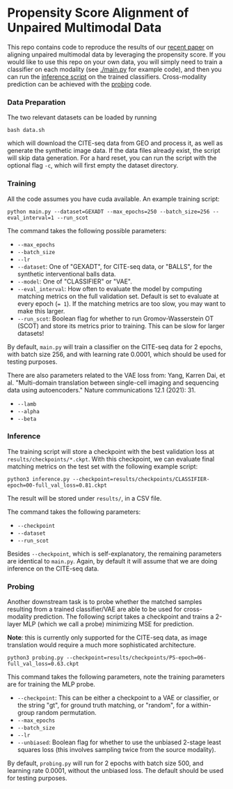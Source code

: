 # Propensity Score Alignment of Unpaired Multimodal Data

This repo contains code to reproduce the results of our [recent paper](https://arxiv.org/abs/2404.01595) on aligning unpaired multimodal data by leveraging the propensity score. If you would like to use this repo on your own data, you will simply need to train a classifier on each modality (see [./main.py](https://github.com/valence-labs/prop-score-pairing/blob/main/main.py) for example code), and then you can run the [inference script](https://github.com/valence-labs/prop-score-pairing/blob/main/inference.py) on the trained classifiers. Cross-modality prediction can be achieved with the [probing](https://github.com/valence-labs/prop-score-pairing/blob/main/probing.py) code.

### Data Preparation

The two relevant datasets can be loaded by running 

```
bash data.sh
```

which will download the CITE-seq data from GEO and process it, as well as generate the synthetic image data. If the data files already exist, the script will skip data generation. For a hard reset, you can run the script with the optional flag `-c`, which will first empty the dataset directory.

### Training

All the code assumes you have cuda available. An example training script:

```
python main.py --dataset=GEXADT --max_epochs=250 --batch_size=256 --eval_interval=1 --run_scot
```

The command takes the following possible parameters:

- `--max_epochs`
- `--batch_size`
- `--lr`
- `--dataset`: One of "GEXADT", for CITE-seq data, or "BALLS", for the synthetic interventional balls data.
- `--model`: One of "CLASSIFIER" or "VAE".
- `--eval_interval`: How often to evaluate the model by computing matching metrics on the full validation set. Default is set to evaluate at every epoch (`= 1`). If the matching metrics are too slow, you may want to make this larger.
- `--run_scot`: Boolean flag for whether to run Gromov-Wasserstein OT (SCOT) and store its metrics prior to training. This can be slow for larger datasets!

By default, `main.py` will train a classifier on the CITE-seq data for 2 epochs, with batch size 256, and with learning rate 0.0001, which should be used for testing purposes.  

There are also parameters related to the VAE loss from:
Yang, Karren Dai, et al. "Multi-domain translation between single-cell imaging and sequencing data using autoencoders." Nature communications 12.1 (2021): 31.

- `--lamb`
- `--alpha`
- `--beta`

### Inference

The training script will store a checkpoint with the best validation loss at `results/checkpoints/*.ckpt`. With this checkpoint, we can evaluate final matching metrics on the test set with the following example script:  

```
python3 inference.py --checkpoint=results/checkpoints/CLASSIFIER-epoch=00-full_val_loss=0.81.ckpt
```

The result will be stored under `results/`, in a CSV file.

The command takes the following parameters: 

- `--checkpoint`
- `--dataset`
- `--run_scot`

Besides `--checkpoint`, which is self-explanatory, the remaining parameters are identical to `main.py`. Again, by default it will assume that we are doing inference on the CITE-seq data. 

### Probing

Another downstream task is to probe whether the matched samples resulting from a trained classifier/VAE are able to be used for cross-modality prediction. The following script takes a checkpoint and trains a 2-layer MLP (which we call a probe) minimizing MSE for prediction. 

__Note__: this is currently only supported for the CITE-seq data, as image translation would require a much more sophisticated architecture.

```
python3 probing.py --checkpoint=results/checkpoints/PS-epoch=06-full_val_loss=0.63.ckpt
```

This command takes the following parameters, note the training parameters are for training the MLP probe.  

- `--checkpoint`: This can be either a checkpoint to a VAE or classifier, or the string "gt", for ground truth matching, or "random", for a within-group random permutation.
- `--max_epochs`
- `--batch_size`
- `--lr`
- `--unbiased`: Boolean flag for whether to use the unbiased 2-stage least squares loss (this involves sampling twice from the source modality). 

By default, `probing.py` will run for 2 epochs with batch size 500, and learning rate 0.0001, without the unbiased loss. The default should be used for testing purposes. 
